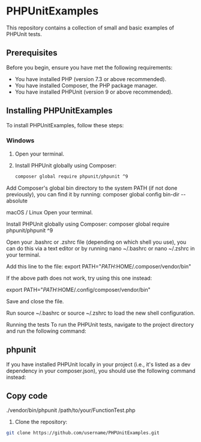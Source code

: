 # PHPUnitExamples

This repository contains a collection of small and basic examples of PHPUnit tests.

## Prerequisites

Before you begin, ensure you have met the following requirements:

* You have installed PHP (version 7.3 or above recommended).
* You have installed Composer, the PHP package manager.
* You have installed PHPUnit (version 9 or above recommended).

## Installing PHPUnitExamples

To install PHPUnitExamples, follow these steps:

### Windows

1. Open your terminal.

2. Install PHPUnit globally using Composer:

   ```bash
   composer global require phpunit/phpunit ^9

Add Composer's global bin directory to the system PATH (if not done previously), you can find it by running:
composer global config bin-dir --absolute

macOS / Linux
Open your terminal.

Install PHPUnit globally using Composer:
composer global require phpunit/phpunit ^9


Open your .bashrc or .zshrc file (depending on which shell you use), you can do this via a text editor or by running nano ~/.bashrc or nano ~/.zshrc in your terminal.

Add this line to the file:
export PATH="$PATH:$HOME/.composer/vendor/bin"

If the above path does not work, try using this one instead:

   export PATH="$PATH:$HOME/.config/composer/vendor/bin"

Save and close the file.

Run source ~/.bashrc or source ~/.zshrc to load the new shell configuration.

Running the tests
To run the PHPUnit tests, navigate to the project directory and run the following command:

## phpunit
If you have installed PHPUnit locally in your project (i.e., it's listed as a dev dependency in your composer.json), you should use the following command instead:

## Copy code
./vendor/bin/phpunit /path/to/your/FunctionTest.php

1. Clone the repository:
```bash
git clone https://github.com/username/PHPUnitExamples.git
